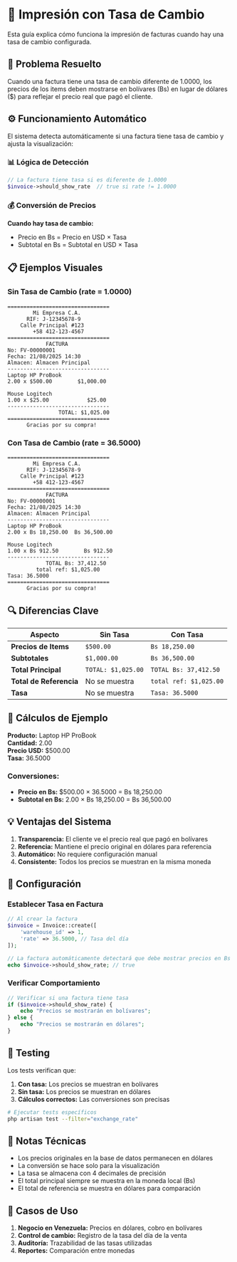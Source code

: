 # 💱 Impresión con Tasa de Cambio

Esta guía explica cómo funciona la impresión de facturas cuando hay una tasa de cambio configurada.

## 🎯 Problema Resuelto

Cuando una factura tiene una tasa de cambio diferente de 1.0000, los precios de los items deben mostrarse en bolívares (Bs) en lugar de dólares ($) para reflejar el precio real que pagó el cliente.

## ⚙️ Funcionamiento Automático

El sistema detecta automáticamente si una factura tiene tasa de cambio y ajusta la visualización:

### 📊 Lógica de Detección

```php
// La factura tiene tasa si es diferente de 1.0000
$invoice->should_show_rate  // true si rate != 1.0000
```

### 💰 Conversión de Precios

**Cuando hay tasa de cambio:**
- Precio en Bs = Precio en USD × Tasa
- Subtotal en Bs = Subtotal en USD × Tasa

## 📋 Ejemplos Visuales

### Sin Tasa de Cambio (rate = 1.0000)

```
================================
        Mi Empresa C.A.
      RIF: J-12345678-9
    Calle Principal #123
        +58 412-123-4567
================================
            FACTURA
No: FV-00000001
Fecha: 21/08/2025 14:30
Almacen: Almacen Principal
--------------------------------
Laptop HP ProBook
2.00 x $500.00        $1,000.00

Mouse Logitech
1.00 x $25.00            $25.00
--------------------------------
                TOTAL: $1,025.00
================================
      Gracias por su compra!
```

### Con Tasa de Cambio (rate = 36.5000)

```
================================
        Mi Empresa C.A.
      RIF: J-12345678-9
    Calle Principal #123
        +58 412-123-4567
================================
            FACTURA
No: FV-00000001
Fecha: 21/08/2025 14:30
Almacen: Almacen Principal
--------------------------------
Laptop HP ProBook
2.00 x Bs 18,250.00  Bs 36,500.00

Mouse Logitech
1.00 x Bs 912.50        Bs 912.50
--------------------------------
            TOTAL Bs: 37,412.50
         total ref: $1,025.00
Tasa: 36.5000
================================
      Gracias por su compra!
```

## 🔍 Diferencias Clave

| Aspecto | Sin Tasa | Con Tasa |
|---------|----------|----------|
| **Precios de Items** | `$500.00` | `Bs 18,250.00` |
| **Subtotales** | `$1,000.00` | `Bs 36,500.00` |
| **Total Principal** | `TOTAL: $1,025.00` | `TOTAL Bs: 37,412.50` |
| **Total de Referencia** | No se muestra | `total ref: $1,025.00` |
| **Tasa** | No se muestra | `Tasa: 36.5000` |

## 🧮 Cálculos de Ejemplo

**Producto:** Laptop HP ProBook  
**Cantidad:** 2.00  
**Precio USD:** $500.00  
**Tasa:** 36.5000  

### Conversiones:
- **Precio en Bs:** $500.00 × 36.5000 = Bs 18,250.00
- **Subtotal en Bs:** 2.00 × Bs 18,250.00 = Bs 36,500.00

## 💡 Ventajas del Sistema

1. **Transparencia:** El cliente ve el precio real que pagó en bolívares
2. **Referencia:** Mantiene el precio original en dólares para referencia
3. **Automático:** No requiere configuración manual
4. **Consistente:** Todos los precios se muestran en la misma moneda

## 🔧 Configuración

### Establecer Tasa en Factura

```php
// Al crear la factura
$invoice = Invoice::create([
    'warehouse_id' => 1,
    'rate' => 36.5000, // Tasa del día
]);

// La factura automáticamente detectará que debe mostrar precios en Bs
echo $invoice->should_show_rate; // true
```

### Verificar Comportamiento

```php
// Verificar si una factura tiene tasa
if ($invoice->should_show_rate) {
    echo "Precios se mostrarán en bolívares";
} else {
    echo "Precios se mostrarán en dólares";
}
```

## 🧪 Testing

Los tests verifican que:

1. **Con tasa:** Los precios se muestran en bolívares
2. **Sin tasa:** Los precios se muestran en dólares
3. **Cálculos correctos:** Las conversiones son precisas

```bash
# Ejecutar tests específicos
php artisan test --filter="exchange_rate"
```

## 📝 Notas Técnicas

- Los precios originales en la base de datos permanecen en dólares
- La conversión se hace solo para la visualización
- La tasa se almacena con 4 decimales de precisión
- El total principal siempre se muestra en la moneda local (Bs)
- El total de referencia se muestra en dólares para comparación

## 🚀 Casos de Uso

1. **Negocio en Venezuela:** Precios en dólares, cobro en bolívares
2. **Control de cambio:** Registro de la tasa del día de la venta
3. **Auditoría:** Trazabilidad de las tasas utilizadas
4. **Reportes:** Comparación entre monedas
